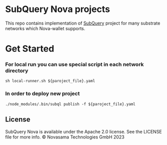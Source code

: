 # SubQuery Nova projects

This repo contains implementation of [SubQuery](https://github.com/subquery/subql) project for many substrate networks which Nova-wallet supports.

# Get Started

### For local run you can use special script in each network directory
```shell
sh local-runner.sh ${paroject_file}.yaml
```

### In order to deploy new project
```shell
./node_modules/.bin/subql publish -f ${paroject_file}.yaml
```
## License
SubQuery Nova is available under the Apache 2.0 license. See the LICENSE file for more info.
© Novasama Technologies GmbH 2023